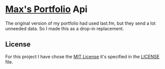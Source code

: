 # [Max's Portfolio](https://maxthakur.xyz) Api
The original version of my portfolio had used last.fm, but they send a lot unneeded data. So I made this as a drop-in replacement.

## License
For this project I have chose the [MIT License](https://choosealicense.com/licenses/mit/) it's specified in the [LICENSE](./LICENSE) file.
